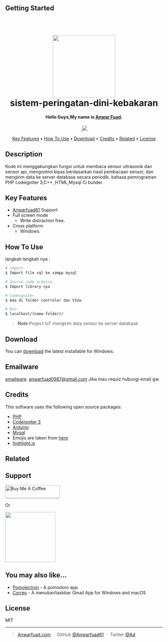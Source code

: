 
## Getting Started

<h1 align="center">
  <br>
  <a href="https://www.bmkg.go.id/cuaca/kebakaran-hutan.bmkg?index=dc&wil=indonesia&day=obs"><img src="https://w7.pngwing.com/pngs/549/1017/png-transparent-warning-sign-hazard-symbol-chemical-substance-fire-protection-fire-skulls-leaf-firefighter-triangle.png" alt="" width="200"></a>
  <br>
  sistem-peringatan-dini-kebakaran
  <br>
</h1>

<h4 align="center">Hello Guys,My name is <a href="#" target="_blank">Anwar Fuad</a>.</h4>

<p align="center">
  <a href="#">
    <img src="#"
         alt="">
  </a>
  <a href="https://saweria.co/anwar12345">
    <img src="https://img.shields.io/badge/$-donate-ff69b4.svg?maxAge=2592000&amp;style=flat">
  </a>
</p>

<p align="center">
  <a href="#key-features">Key Features</a> •
  <a href="#how-to-use">How To Use</a> •
  <a href="#download">Download</a> •
  <a href="#credits">Credits</a> •
  <a href="#related">Related</a> •
  <a href="#license">License</a>
</p>


## Description

Kode ini menggabungkan fungsi untuk membaca sensor ultrasonik dan sensor api,   mengontrol kipas berdasarkan hasil pembacaan sensor, dan mengirim data ke server database secara periodik.
bahasa pemrograman PHP codeigniter 3,C++ ,HTML,Mysql Ci builder.

## Key Features

* [Anwarfuad61](https://khan.github.io/Anwarfuad61/) Support
* Full screen mode
  - Write distraction free.
* Cross platform
  - Windows.

## How To Use

langkah langkah nya :

```bash
# import 
$ Import file sql ke xampp mysql

# Source code arduino
$ Import library nya 

# Codeigniter
$ Ada di folder controler dan VIew

# Run 
$ localhost/(nama-folder)/
```

> **Note**
> Project IoT mengirim data sensor ke server database


## Download

You can [download](https://github.com/Anwarfuad61/sistem-peringatan-dini-kebakaran/) the latest installable for Windows.

## Emailware

 [emailware](#). <anwarfuad0987@gmail.com> Jika mau requiz hubungi email gw.

## Credits

This software uses the following open source packages:

- [PHP](https://www.w3schools.com/php/)
- [Codeigniter 3](https://www.codeigniter.com/)
- [Arduino]([http://showdownjs.github.io/showdown/](https://www.arduino.cc/))
- [Mysql](https://www.mysql.com/)
- Emojis are taken from [here](https://github.com/arvida/emoji-cheat-sheet.com)
- [highlight.js](https://highlightjs.org/)

## Related



## Support

<a href="https://saweria.co/anwar12345" target="_blank"><img src="https://www.buymeacoffee.com/assets/img/custom_images/purple_img.png" alt="Buy Me A Coffee" style="height: 41px !important;width: 174px !important;box-shadow: 0px 3px 2px 0px rgba(190, 190, 190, 0.5) !important;-webkit-box-shadow: 0px 3px 2px 0px rgba(190, 190, 190, 0.5) !important;" ></a>

<p>Or</p> 

<a href="https://saweria.co/anwar12345">
	<img src="https://c5.patreon.com/external/logo/become_a_patron_button@2x.png" width="160">
</a>

## You may also like...

- [Pomolectron](https://github.com/amitmerchant1990/pomolectron) - A pomodoro app
- [Correo](https://github.com/amitmerchant1990/correo) - A menubar/taskbar Gmail App for Windows and macOS

## License

MIT

---

> [Anwarfuad.com](#) &nbsp;&middot;&nbsp;
> GitHub [@Anwarfuad61](https://github.com/Anwarfuad61) &nbsp;&middot;&nbsp;
> Twitter [@Ad](https://twitter.com/Ad)

